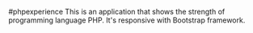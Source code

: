 #phpexperience
This is an application that shows the strength of programming language PHP.
It's responsive with Bootstrap framework.
